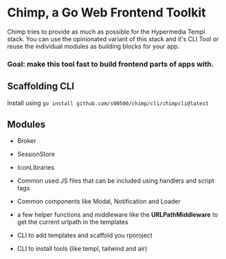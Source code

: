 # Chimp, a Go Web Frontend Toolkit

Chimp tries to provide as much as possible for the Hypermedia Templ stack. You can use the opinionated variant of this stack and it's CLI Tool or reuse the individual modules as building blocks for your app.

### Goal: make this tool fast to build frontend parts of apps with.

## Scaffolding CLI

Install using `go install github.com/s00500/chimp/cli/chimpcli@latest`


## Modules

- Broker
- SessionStore
- IconLibraries
- Common used JS files that can be included using handlers and script tags
- Common components like Modal, Notification and Loader
- a few helper functions and middleware like the **URLPathMiddleware** to get the current urlpath in the templates

- CLI to add templates and scaffold you rporoject
- CLI to install tools (like templ, tailwind and air)


